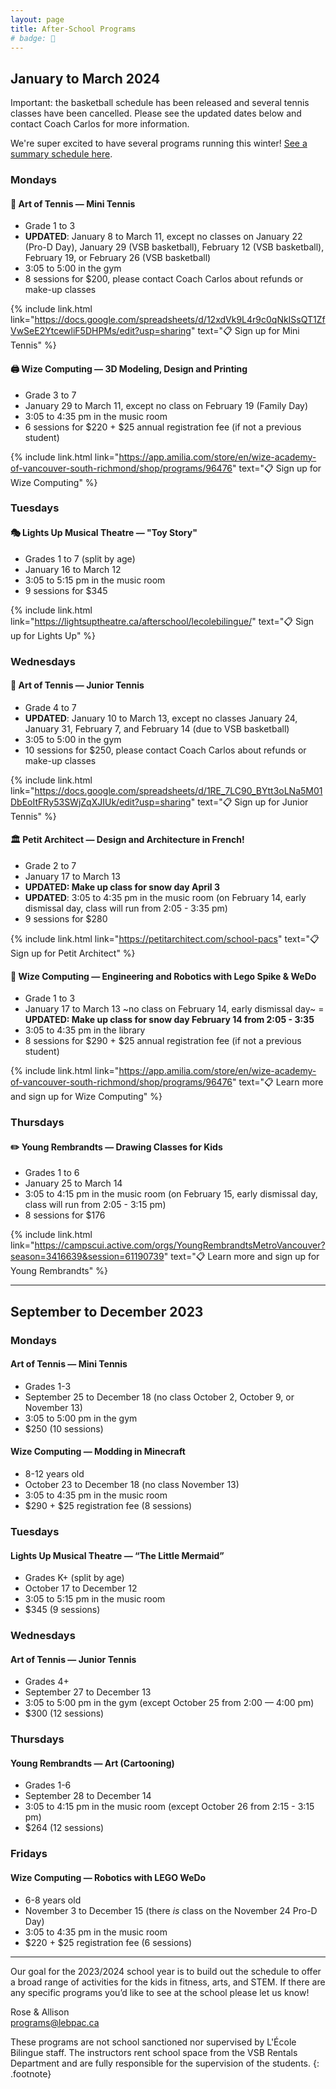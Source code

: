```yaml
---
layout: page
title: After-School Programs
# badge: 🤖
---
```


## January to March 2024

Important: the basketball schedule has been released and several tennis classes have been cancelled. Please see the updated dates below and contact Coach Carlos for more information.

We're super excited to have several programs running this winter! [See a summary schedule here](https://docs.google.com/document/d/1Fq3Nm42klQ7kkVMkdogxYvRjm7SdTlvdapSymFKO5j8/).

### Mondays

#### 🎾 Art of Tennis — Mini Tennis 
- Grade 1 to 3
- **UPDATED**: January 8 to March 11, except no classes on January 22 (Pro-D Day), January 29 (VSB basketball), February 12 (VSB basketball), February 19, or February 26 (VSB basketball)
- 3:05 to 5:00 in the gym
- 8 sessions for $200, please contact Coach Carlos about refunds or make-up classes


{% include link.html link="https://docs.google.com/spreadsheets/d/12xdVk9L4r9c0qNkISsQT1ZfVwSeE2YtcewliF5DHPMs/edit?usp=sharing" text="📋 Sign up for Mini Tennis" %}

#### 🖨️ Wize Computing — 3D Modeling, Design and Printing 
- Grade 3 to 7
- January 29 to March 11, except no class on February 19 (Family Day)
- 3:05 to 4:35 pm in the music room
- 6 sessions for $220 + $25 annual registration fee (if not a previous student)

{% include link.html link="https://app.amilia.com/store/en/wize-academy-of-vancouver-south-richmond/shop/programs/96476" text="📋 Sign up for Wize Computing" %}

### Tuesdays

#### 🎭 Lights Up Musical Theatre — "Toy Story" 
- Grades 1 to 7 (split by age)
- January 16 to March 12
- 3:05 to 5:15 pm in the music room
- 9 sessions for $345

{% include link.html link="https://lightsuptheatre.ca/afterschool/lecolebilingue/" text="📋 Sign up for Lights Up" %}

### Wednesdays

#### 🎾 Art of Tennis — Junior Tennis
- Grade 4 to 7
- **UPDATED**: January 10 to March 13, except no classes January 24, January 31, February 7, and February 14 (due to VSB basketball)
- 3:05 to 5:00 in the gym
- 10 sessions for $250, please contact Coach Carlos about refunds or make-up classes

{% include link.html link="https://docs.google.com/spreadsheets/d/1RE_7LC90_BYtt3oLNa5M01DbEoItFRy53SWjZqXJIUk/edit?usp=sharing" text="📋 Sign up for Junior Tennis" %}

#### 🏛 Petit Architect — Design and Architecture in French! 
- Grade 2 to 7
- January 17 to March 13
- **UPDATED: Make up class for snow day April 3**
- **UPDATED**: 3:05 to 4:35 pm in the music room (on February 14, early dismissal day, class will run from 2:05 - 3:35 pm)
- 9 sessions for $280

{% include link.html link="https://petitarchitect.com/school-pacs" text="📋 Sign up for Petit Architect" %}

#### 🤖 Wize Computing — Engineering and Robotics with Lego Spike & WeDo
- Grade 1 to 3
- January 17 to March 13 ~no class on February 14, early dismissal day~
= **UPDATED: Make up class for snow day February 14 from 2:05 - 3:35**
- 3:05 to 4:35 pm in the library
- 8 sessions for $290 + $25 annual registration fee (if not a previous student)

{% include link.html link="https://app.amilia.com/store/en/wize-academy-of-vancouver-south-richmond/shop/programs/96476" text="📋 Learn more and sign up for Wize Computing" %}

### Thursdays

#### ✏️ Young Rembrandts — Drawing Classes for Kids
- Grades 1 to 6
- January 25 to March 14
- 3:05 to 4:15 pm in the music room (on February 15, early dismissal day, class will run from 2:05 - 3:15 pm)
- 8 sessions for $176 

{% include link.html link="https://campscui.active.com/orgs/YoungRembrandtsMetroVancouver?season=3416639&session=61190739" text="📋 Learn more and sign up for Young Rembrandts" %}

---

## September to December 2023

### Mondays

#### Art of Tennis — Mini Tennis
- Grades 1-3
- September 25 to December 18 (no class October 2, October 9, or November 13)
- 3:05 to 5:00 pm in the gym
- $250 (10 sessions)

#### Wize Computing — Modding in Minecraft
- 8-12 years old
- October 23 to December 18 (no class November 13)
- 3:05 to 4:35 pm in the music room
- $290 + $25 registration fee (8 sessions)

### Tuesdays

#### Lights Up Musical Theatre — “The Little Mermaid”
- Grades K+ (split by age)
- October 17 to December 12
- 3:05 to 5:15 pm in the music room
- $345 (9 sessions)

### Wednesdays

#### Art of Tennis — Junior Tennis
- Grades 4+
- September 27 to December 13
- 3:05 to 5:00 pm in the gym (except October 25 from 2:00 — 4:00 pm)
- $300 (12 sessions)

### Thursdays

#### Young Rembrandts — Art (Cartooning)
- Grades 1-6
- September 28 to December 14
- 3:05 to 4:15 pm in the music room (except October 26 from 2:15 - 3:15 pm)
- $264 (12 sessions)

### Fridays

#### Wize Computing — Robotics with LEGO WeDo
- 6-8 years old
- November 3 to December 15 (there _is_ class on the November 24 Pro-D Day)
- 3:05 to 4:35 pm in the music room
- $220 + $25 registration fee (6 sessions)


---

Our goal for the 2023/2024 school year is to build out the schedule to offer a broad range of activities for the kids in fitness, arts, and STEM. If there are any specific programs you’d like to see at the school please let us know!

Rose & Allison  
[programs@lebpac.ca](mailto:programs@lebpac.ca)

These programs are not school sanctioned nor supervised by L'École Bilingue staff. The instructors rent school space from the VSB Rentals Department and are fully responsible for the supervision of the students.
{: .footnote}
